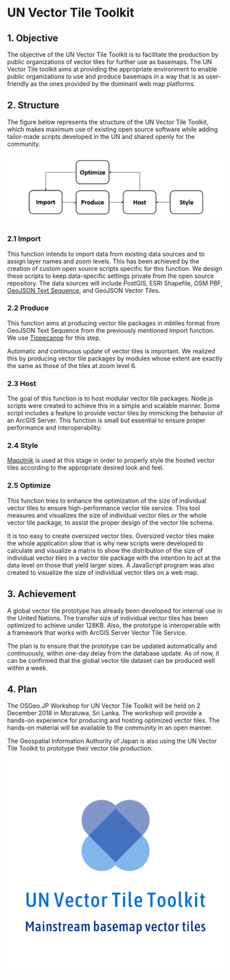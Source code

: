 # UN Vector Tile Toolkit

## 1. Objective
The objective of the UN Vector Tile Toolkit is to facilitate the production by public organizations of vector tiles for further use as basemaps. The UN Vector Tile toolkit aims at providing the appropriate environment to enable public organizations to use and produce basemaps in a way that is as user-friendly as the ones provided by the dominant web map platforms. 

## 2. Structure
The figure below represents the structure of the UN Vector Tile Toolkit, which makes maximum use of existing open source software while adding tailor-made scripts developed in the UN and shared openly for the community. 

![structure](structure.png)

### 2.1 Import
This function intends to import data from existing data sources and to assign layer names and zoom levels. This has been achieved by the creation of custom open source scripts specific for this function. We design these scripts to keep data-specific settings private from the open source repository. The data sources will include PostGIS, ESRI Shapefile, OSM PBF, [GeoJSON Text Sequence](https://tools.ietf.org/html/rfc8142), and GeoJSON Vector Tiles.

### 2.2 Produce
This function aims at producing vector tile packages in mbtiles format from GeoJSON Text Sequence from the previously mentioned Import function. We use [Tippecanoe](https://github.com/mapbox/tippecanoe) for this step. 

Automatic and continuous update of vector tiles is important. We realized this by producing vector tile packages by modules whose extent are exactly the same as those of the tiles at zoom level 6.

### 2.3 Host
The goal of this function is to host modular vector tile packages. Node.js scripts were created to achieve this in a simple and scalable manner. Some script includes a feature to provide vector tiles by mimicking the behavior of an ArcGIS Server. This function is small but essential to ensure proper performance and interoperability. 

### 2.4 Style
[Maputnik](https://github.com/maputnik/editor) is used at this stage in order to properly style the hosted vector tiles according to the appropriate desired look and feel.

### 2.5 Optimize
This function tries to enhance the optimization of the size of individual vector tiles to ensure high-performance vector tile service. This tool measures and visualizes the size of individual vector tiles or the whole vector tile package, to assist the proper design of the vector tile schema.

It is too easy to create oversized vector tiles. Oversized vector tiles make the whole application slow that is why new scripts were developed to calculate and visualize a matrix to show the distribution of the size of individual vector tiles in a vector tile package with the intention to act at the data level on those that yield larger sizes. A JavaScript program was also created to visualize the size of individual vector tiles on a web map. 

## 3. Achievement
A global vector tile prototype has already been developed for internal use in the United Nations. The transfer size of individual vector tiles has been optimized to achieve under 128KB. Also, the prototype is interoperable with a framework that works with ArcGIS Server Vector Tile Service. 

The plan is to ensure that the prototype can be updated automatically and continuously, within one-day delay from the database update. As of now, it can be confirmed that the global vector tile dataset can be produced well within a week.

## 4. Plan
The OSGeo.JP Workshop for UN Vector Tile Toolkit will be held on 2 December 2018 in Moratuwa, Sri Lanka. The workshop will provide a hands-on experience for producing and hosting optimized vector tiles. The hands-on material will be available to the community in an open manner. 

The Geospatial Information Authority of Japan is also using the UN Vector Tile Toolkit to prototype their vector tile production. 

![logo](logo.png)
